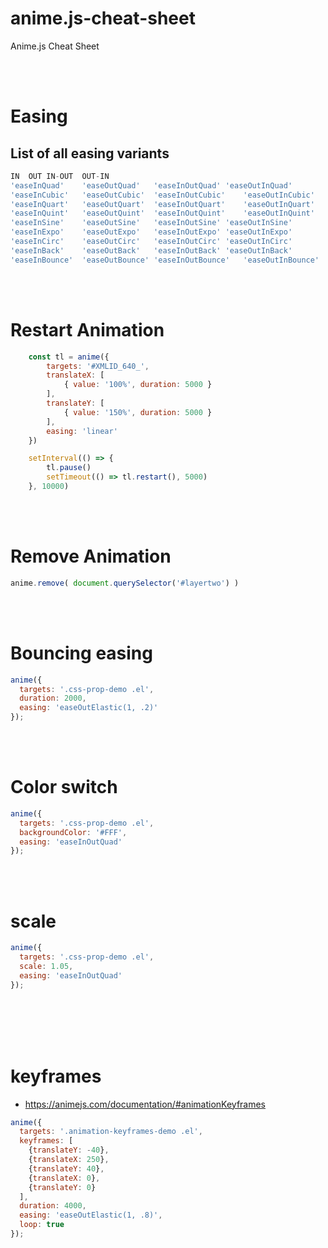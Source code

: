 # anime.js-cheat-sheet
Anime.js Cheat Sheet



<br><br>
	
# Easing

## List of all easing variants
```javascript
IN	OUT	IN-OUT	OUT-IN
'easeInQuad'	'easeOutQuad'	'easeInOutQuad'	'easeOutInQuad'
'easeInCubic'	'easeOutCubic'	'easeInOutCubic'	'easeOutInCubic'
'easeInQuart'	'easeOutQuart'	'easeInOutQuart'	'easeOutInQuart'
'easeInQuint'	'easeOutQuint'	'easeInOutQuint'	'easeOutInQuint'
'easeInSine'	'easeOutSine'	'easeInOutSine'	'easeOutInSine'
'easeInExpo'	'easeOutExpo'	'easeInOutExpo'	'easeOutInExpo'
'easeInCirc'	'easeOutCirc'	'easeInOutCirc'	'easeOutInCirc'
'easeInBack'	'easeOutBack'	'easeInOutBack'	'easeOutInBack'
'easeInBounce'	'easeOutBounce'	'easeInOutBounce'	'easeOutInBounce'

```


<br><br>
	
# Restart Animation
```javascript
    const tl = anime({
        targets: '#XMLID_640_',
        translateX: [
            { value: '100%', duration: 5000 }
        ],
        translateY: [
            { value: '150%', duration: 5000 }
        ],
        easing: 'linear'
    })

    setInterval(() => {
        tl.pause()
        setTimeout(() => tl.restart(), 5000)
    }, 10000)
```


<br><br>
	
# Remove Animation
```javascript
anime.remove( document.querySelector('#layertwo') )
```

<br><br>
	
# Bouncing easing
```javascript
anime({
  targets: '.css-prop-demo .el',
  duration: 2000,
  easing: 'easeOutElastic(1, .2)'
});
```

<br><br>
	
# Color switch
```javascript
anime({
  targets: '.css-prop-demo .el',
  backgroundColor: '#FFF',
  easing: 'easeInOutQuad'
});
```
  
  <br><br>
	
# scale
```javascript
anime({
  targets: '.css-prop-demo .el',
  scale: 1.05,
  easing: 'easeInOutQuad'
});
```



  
  <br><br><br><br>
	
# keyframes
- https://animejs.com/documentation/#animationKeyframes
```javascript
anime({
  targets: '.animation-keyframes-demo .el',
  keyframes: [
    {translateY: -40},
    {translateX: 250},
    {translateY: 40},
    {translateX: 0},
    {translateY: 0}
  ],
  duration: 4000,
  easing: 'easeOutElastic(1, .8)',
  loop: true
});
```
